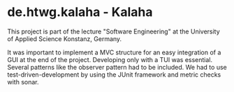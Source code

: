 # de.htwg.kalaha - Kalaha

This project is part of the lecture "Software Engineering" at the University of Applied Science Konstanz, Germany.

It was important to implement a MVC structure for an easy integration of a GUI at the end of the project. Developing only with a TUI was essential. Several patterns like the observer pattern had to be included.
We had to use test-driven-development by using the JUnit framework and metric checks with sonar.
